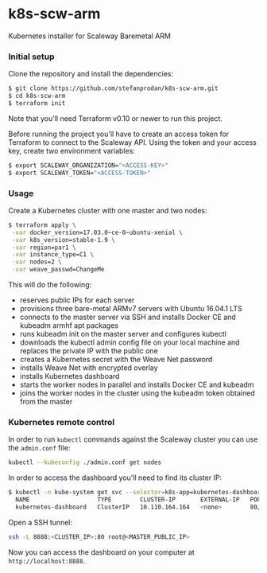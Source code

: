# k8s-scw-arm

Kubernetes installer for Scaleway Baremetal ARM

### Initial setup

Clone the repository and install the dependencies:

```bash
$ git clone https://github.com/stefanprodan/k8s-scw-arm.git
$ cd k8s-scw-arm
$ terraform init
```

Note that you'll need Terraform v0.10 or newer to run this project.

Before running the project you'll have to create an access token for Terraform to connect to the Scaleway API. 
Using the token and your access key, create two environment variables:

```bash
$ export SCALEWAY_ORGANIZATION="<ACCESS-KEY>"
$ export SCALEWAY_TOKEN="<ACCESS-TOKEN>" 
```

### Usage

Create a Kubernetes cluster with one master and two nodes:

```bash
$ terraform apply \
 -var docker_version=17.03.0~ce-0~ubuntu-xenial \
 -var k8s_version=stable-1.9 \
 -var region=par1 \
 -var instance_type=C1 \
 -var nodes=2 \
 -var weave_passwd=ChangeMe
```

This will do the following:

* reserves public IPs for each server
* provisions three bare-metal ARMv7 servers with Ubuntu 16.04.1 LTS
* connects to the master server via SSH and installs Docker CE and kubeadm armhf apt packages
* runs kubeadm init on the master server and configures kubectl
* downloads the kubectl admin config file on your local machine and replaces the private IP with the public one
* creates a Kubernetes secret with the Weave Net password
* installs Weave Net with encrypted overlay
* installs Kubernetes dashboard
* starts the worker nodes in parallel and installs Docker CE and kubeadm
* joins the worker nodes in the cluster using the kubeadm token obtained from the master

### Kubernetes remote control

In order to run `kubectl` commands against the Scaleway cluster you can use the `admin.conf` file:

```bash
kubectl --kubeconfig ./admin.conf get nodes
```

In order to access the dashboard you'll need to find its cluster IP:

```bash
$ kubectl -n kube-system get svc --selector=k8s-app=kubernetes-dashboard
  NAME                   TYPE        CLUSTER-IP       EXTERNAL-IP   PORT(S)   AGE
  kubernetes-dashboard   ClusterIP   10.110.164.164   <none>        80/TCP    38m
```

Open a SSH tunnel:

```bash
ssh -L 8888:<CLUSTER_IP>:80 root@<MASTER_PUBLIC_IP>
```

Now you can access the dashboard on your computer at `http://localhost:8888`.

